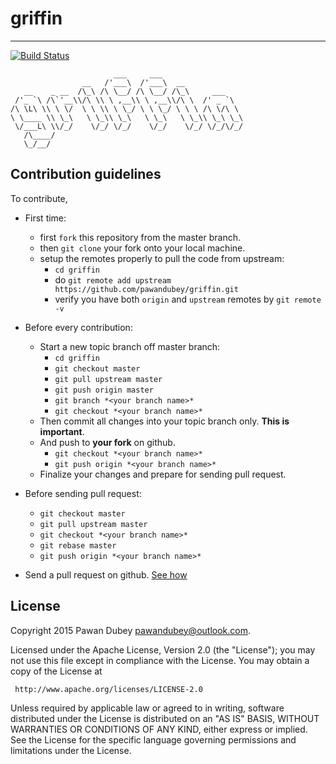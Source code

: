 # griffin
****
[![Build Status](https://travis-ci.org/pawandubey/griffin.svg)](https://travis-ci.org/pawandubey/griffin)
````
                       ___     ___
                __   /'___\  /'___\  __
   __    _ __  /\_\ /\ \__/ /\ \__/ /\_\     ___
 /'_ `\ /\`'__\\/\ \\ \ ,__\\ \ ,__\\/\ \  /' _ `\
/\ \L\ \\ \ \/  \ \ \\ \ \_/ \ \ \_/ \ \ \ /\ \/\ \
\ \____ \\ \_\   \ \_\\ \_\   \ \_\   \ \_\\ \_\ \_\
 \/___L\ \\/_/    \/_/ \/_/    \/_/    \/_/ \/_/\/_/
   /\____/
   \_/__/
````
## Contribution guidelines
To contribute, 
* First time:
	* first `fork` this repository from the master branch.
    * then `git clone` your fork onto your local machine.
    * setup the remotes properly to pull the code from upstream:
        * `cd griffin`
        * do `git remote add upstream https://github.com/pawandubey/griffin.git`
        * verify you have both `origin` and `upstream` remotes by `git remote -v` 

* Before every contribution:
    * Start a new topic branch off master branch:
        * `cd griffin`
        * `git checkout master`
        * `git pull upstream master`
        * `git push origin master`
        * `git branch *<your branch name>*`
        * `git checkout *<your branch name>*`
    * Then commit all changes into your topic branch only. **This is important**.
    * And push to **your fork** on github. 
        * `git checkout *<your branch name>*`
        * `git push origin *<your branch name>*` 
    * Finalize your changes and prepare for sending pull request.

* Before sending pull request:
    * `git checkout master`
    * `git pull upstream master`
    * `git checkout *<your branch name>*`
    * `git rebase master`
    * `git push origin *<your branch name>*`
* Send a pull request on github. [See how](https://help.github.com/articles/using-pull-requests/)

## License
Copyright 2015 Pawan Dubey pawandubey@outlook.com.

Licensed under the Apache License, Version 2.0 (the "License");
you may not use this file except in compliance with the License.
You may obtain a copy of the License at

     http://www.apache.org/licenses/LICENSE-2.0

Unless required by applicable law or agreed to in writing, software
distributed under the License is distributed on an "AS IS" BASIS,
WITHOUT WARRANTIES OR CONDITIONS OF ANY KIND, either express or implied.
See the License for the specific language governing permissions and
limitations under the License.


